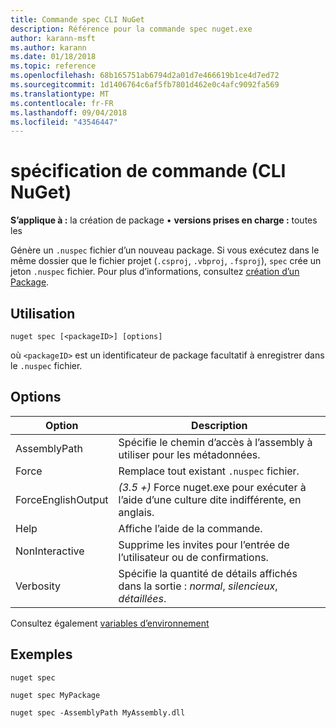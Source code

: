 ```yaml
---
title: Commande spec CLI NuGet
description: Référence pour la commande spec nuget.exe
author: karann-msft
ms.author: karann
ms.date: 01/18/2018
ms.topic: reference
ms.openlocfilehash: 68b165751ab6794d2a01d7e466619b1ce4d7ed72
ms.sourcegitcommit: 1d1406764c6af5fb7801d462e0c4afc9092fa569
ms.translationtype: MT
ms.contentlocale: fr-FR
ms.lasthandoff: 09/04/2018
ms.locfileid: "43546447"
---
```

# <a name="spec-command-nuget-cli"></a>spécification de commande (CLI NuGet)

**S’applique à :** la création de package &bullet; **versions prises en charge :** toutes les

Génère un `.nuspec` fichier d’un nouveau package. Si vous exécutez dans le même dossier que le fichier projet (`.csproj`, `.vbproj`, `.fsproj`), `spec` crée un jeton `.nuspec` fichier. Pour plus d’informations, consultez [création d’un Package](../create-packages/creating-a-package.md).

## <a name="usage"></a>Utilisation

```cli
nuget spec [<packageID>] [options]
```

où `<packageID>` est un identificateur de package facultatif à enregistrer dans le `.nuspec` fichier.

## <a name="options"></a>Options

| Option | Description |
| --- | --- |
| AssemblyPath | Spécifie le chemin d’accès à l’assembly à utiliser pour les métadonnées. |
| Force | Remplace tout existant `.nuspec` fichier. |
| ForceEnglishOutput | *(3.5 +)* Force nuget.exe pour exécuter à l’aide d’une culture dite indifférente, en anglais. |
| Help | Affiche l’aide de la commande. |
| NonInteractive | Supprime les invites pour l’entrée de l’utilisateur ou de confirmations. |
| Verbosity | Spécifie la quantité de détails affichés dans la sortie : *normal*, *silencieux*, *détaillées*. |

Consultez également [variables d’environnement](cli-ref-environment-variables.md)

## <a name="examples"></a>Exemples

```cli
nuget spec

nuget spec MyPackage

nuget spec -AssemblyPath MyAssembly.dll
```
